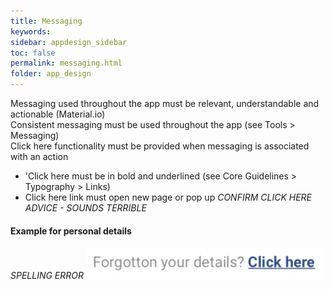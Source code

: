 ```yaml
---
title: Messaging 
keywords:
sidebar: appdesign_sidebar
toc: false
permalink: messaging.html
folder: app_design 
---
```


Messaging used throughout the app must be relevant, understandable and actionable (Material.io)  
Consistent messaging must be used throughout the app (see Tools > Messaging)  
Click here functionality must be provided when messaging is associated with an action  
* 'Click here must be in bold and underlined (see Core Guidelines > Typography > Links)
* Click here link must open new page or pop up
*CONFIRM CLICK HERE ADVICE - SOUNDS TERRIBLE*

#### Example for personal details
*SPELLING ERROR*
<img src="/images/examples/design-standards-user-interaction-messaging-links.png">